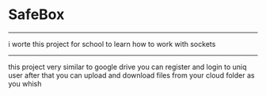 # SafeBox

----

i worte this project for school to learn how to work with sockets

------

this project very similar to google drive you can register and login to uniq user 
after that you can upload and download files from your cloud folder as you whish
